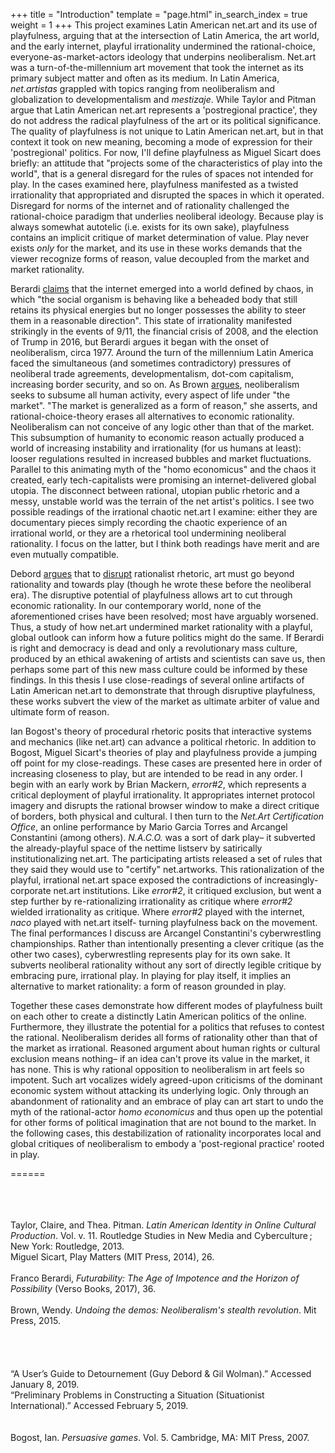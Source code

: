 +++
title = "Introduction"
template = "page.html"
in_search_index = true
weight = 1
+++
This project examines Latin American net.art and its use of playfulness, arguing that at the intersection of Latin America, the art world, and the early internet, playful irrationality undermined the rational-choice, everyone-as-market-actors ideology that underpins neoliberalism. Net.art was a turn-of-the-millennium art movement that took the internet as its primary subject matter and often as its medium. In Latin America, *net.artistas* grappled with topics ranging from neoliberalism and globalization to developmentalism and *mestizaje*. While Taylor and Pitman argue that Latin American net.art represents a 'postregional practice', they do not address the radical playfulness of the art or its political significance. The quality of playfulness is not unique to Latin American net.art, but in that context it took on new meaning, becoming a mode of expression for their 'postregional' politics. For now, I'll define playfulness as Miguel Sicart does briefly: an attitude that "projects some of the characteristics of play into the world", that is a general disregard for the rules of spaces not intended for play. In the cases examined here, playfulness manifested as a twisted irrationality that appropriated and disrupted the spaces in which it operated. Disregard for norms of the internet and of rationality challenged the rational-choice paradigm that underlies neoliberal ideology. Because play is always somewhat autotelic (i.e. exists for its own sake), playfulness contains an implicit critique of market determination of value. Play never exists *only* for the market, and its use in these works demands that the viewer recognize forms of reason, value decoupled from the market and market rationality.

Berardi [claims](http://booksdescr.org/item/index.php?md5=A8AFCB7651CB5E231E58DA52E8BE8AFE) that the internet emerged into a world defined by chaos, in which "the social organism is behaving like a beheaded body that still retains its physical energies but no longer possesses the ability to steer them in a reasonable direction". This state of irrationality manifested strikingly in the events of 9/11, the financial crisis of 2008, and the election of Trump in 2016, but Berardi argues it began with the onset of neoliberalism, circa 1977. Around the turn of the millennium Latin America faced the simultaneous (and sometimes contradictory) pressures of neoliberal trade agreements, developmentalism, dot-com capitalism, increasing border security, and so on. As Brown [argues](http://booksdescr.org/item/index.php?md5=604CA4C555DE3F98A1898D0FD062C963), neoliberalism seeks to subsume all human activity, every aspect of life under "the market". "The market is generalized as a form of reason," she asserts, and rational-choice-theory erases all alternatives to economic rationality. Neoliberalism can not conceive of any logic other than that of the market. This subsumption of humanity to economic reason actually produced a world of increasing instability and irrationality (for us humans at least): looser regulations resulted in increased bubbles and market fluctuations. Parallel to this animating myth of the "homo economicus" and the chaos it created, early tech-capitalists were promising an internet-delivered global utopia. The disconnect between rational, utopian public rhetoric and a messy, unstable world was the terrain of the net artist's politics. I see two possible readings of the irrational chaotic net.art I examine: either they are documentary pieces simply recording the chaotic experience of an irrational world, or they are a rhetorical tool undermining neoliberal rationality. I focus on the latter, but I think both readings have merit and are even mutually compatible.

Debord [argues](http://www.bopsecrets.org/SI/1.situations.htm) that to [disrupt](http://www.bopsecrets.org/SI/detourn.htm) rationalist rhetoric, art must go beyond rationality and towards play (though he wrote these before the neoliberal era). The disruptive potential of playfulness allows art to cut through economic rationality. In our contemporary world, none of the aforementioned crises have been resolved; most have arguably worsened. Thus, a study of how net.art undermined market rationality with a playful, global outlook can inform how a future politics might do the same. If Berardi is right and democracy is dead and only a revolutionary mass culture, produced by an ethical awakening of artists and scientists can save us, then perhaps some part of this new mass culture could be informed by these findings. In this thesis I use close-readings of several online artifacts of Latin American net.art to demonstrate that through disruptive playfulness, these works subvert the view of the market as ultimate arbiter of value and ultimate form of reason.

Ian Bogost's theory of procedural rhetoric posits that interactive systems and mechanics (like net.art) can advance a political rhetoric. In addition to Bogost, Miguel Sicart's theories of play and playfulness provide a jumping off point for my close-readings. These cases are presented here in order of increasing closeness to play, but are intended to be read in any order. I begin with an early work by Brian Mackern, *error#2*, which represents a critical deployment of playful irrationality. It appropriates internet protocol imagery and disrupts the rational browser window to make a direct critique of borders, both physical and cultural. I then turn to the *Net.Art Certification Office*, an online performance by Mario Garcia Torres and Arcangel Constantini (among others). *N.A.C.O.* was a sort of dark play– it subverted the already-playful space of the nettime listserv by satirically institutionalizing net.art. The participating artists released a set of rules that they said they would use to "certify" net.artworks. This rationalization of the playful, irrational net.art space exposed the contradictions of increasingly-corporate net.art institutions. Like *error#2*, it critiqued exclusion, but went a step further by re-rationalizing irrationality as critique where *error#2* wielded irrationality as critique. Where *error#2* played with the internet, *naco* played with net.art itself- turning playfulness back on the movement. The final performances I discuss are Arcangel Constantini's cyberwrestling championships. Rather than intentionally presenting a clever critique (as the other two cases), cyberwrestling represents play for its own sake. It subverts neoliberal rationality without any sort of directly legible critique by embracing pure, irrational play. In playing for play itself, it implies an alternative to market rationality: a form of reason grounded in play.

Together these cases demonstrate how different modes of playfulness built on each other to create a distinctly Latin American politics of the online. Furthermore, they illustrate the potential for a politics that refuses to contest the rational. Neoliberalism derides all forms of rationality other than that of the market as irrational. Reasoned argument about human rights or cultural exclusion means nothing– if an idea can't prove its value in the market, it has none. This is why rational opposition to neoliberalism in art feels so impotent. Such art vocalizes widely agreed-upon criticisms of the dominant economic system without attacking its underlying logic. Only through an abandonment of rationality and an embrace of play can art start to undo the myth of the rational-actor *homo economicus* and thus open up the potential for other forms of political imagination that are not bound to the market. In the following cases, this destabilization of rationality incorporates local and global critiques of neoliberalism to embody a 'post-regional practice' rooted in play.

======

\
\
\
Taylor, Claire, and Thea. Pitman. *Latin American Identity in Online Cultural Production*. Vol. v. 11. Routledge Studies in New Media and Cyberculture ; New York: Routledge, 2013.\
Miguel Sicart, Play Matters (MIT Press, 2014), 26.\
\
Franco Berardi, *Futurability: The Age of Impotence and the Horizon of Possibility* (Verso Books, 2017), 36.\
\
Brown, Wendy. *Undoing the demos: Neoliberalism's stealth revolution*. Mit Press, 2015.\
\
\
\
\
“A User’s Guide to Detournement (Guy Debord & Gil Wolman).” Accessed January 8, 2019. \
“Preliminary Problems in Constructing a Situation (Situationist International).” Accessed February 5, 2019.\
\
\
Bogost, Ian. *Persuasive games*. Vol. 5. Cambridge, MA: MIT Press, 2007.